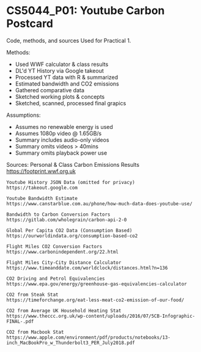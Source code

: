 # CS5044_P01: Youtube Carbon Postcard
Code, methods, and sources Used for Practical 1.

Methods:
* Used WWF calculator & class results
* DL'd YT History via Google takeout
* Processed YT data with R & summarized
* Estimated bandwidth and CO2 emissions
* Gathered comparative data
* Sketched working plots & concepts
* Sketched, scanned, processed final grapics

Assumptions:
* Assumes no renewable energy is used
* Assumes 1080p video @ 1.65GB/s
* Summary includes audio-only videos
* Summary omits videos > 40mins
* Summary omits playback power use

Sources:
    Personal & Class Carbon Emissions Results
    https://footprint.wwf.org.uk

    Youtube History JSON Data (omitted for privacy)
    https://takeout.google.com

    Youtube Bandwidth Estimate
    https://www.canstarblue.com.au/phone/how-much-data-does-youtube-use/

    Bandwidth to Carbon Conversion Factors
    https://gitlab.com/wholegrain/carbon-api-2-0

    Global Per Capita CO2 Data (Consumption Based)
    https://ourworldindata.org/consumption-based-co2

    Flight Miles CO2 Conversion Factors
    https://www.carbonindependent.org/22.html

    Flight Miles City-City Distance Calculator 
    https://www.timeanddate.com/worldclock/distances.html?n=136

    CO2 Driving and Petrol Equivalencies
    https://www.epa.gov/energy/greenhouse-gas-equivalencies-calculator

    CO2 from Steak Stat
    https://timeforchange.org/eat-less-meat-co2-emission-of-our-food/

    CO2 from Average UK Household Heating Stat
    https://www.theccc.org.uk/wp-content/uploads/2016/07/5CB-Infographic-FINAL-.pdf

    CO2 from Macbook Stat
    https://www.apple.com/environment/pdf/products/notebooks/13-inch_MacBookPro_w_Thunderbolt3_PER_July2018.pdf

